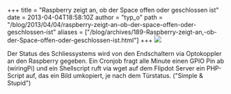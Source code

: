 +++
title = "Raspberry zeigt an, ob der Space offen oder geschlossen ist"
date = 2013-04-04T18:58:10Z
author = "typ_o"
path = "/blog/2013/04/04/raspberry-zeigt-an-ob-der-space-offen-oder-geschlossen-ist"
aliases = ["/blog/archives/189-Raspberry-zeigt-an,-ob-der-Space-offen-oder-geschlossen-ist.html"]
+++
![](/media/spaceopen1.jpg)

Der Status des Schliessystems wird von den Endschaltern via Optokoppler
an den Raspberry gegeben. Ein Cronjob fragt alle Minute einen GPIO Pin
ab (wiringPi) und ein Shellscript ruft via wget auf dem Flipdot Server
ein PHP-Script auf, das ein Bild umkopiert, je nach dem Türstatus.
("Simple & Stupid")
